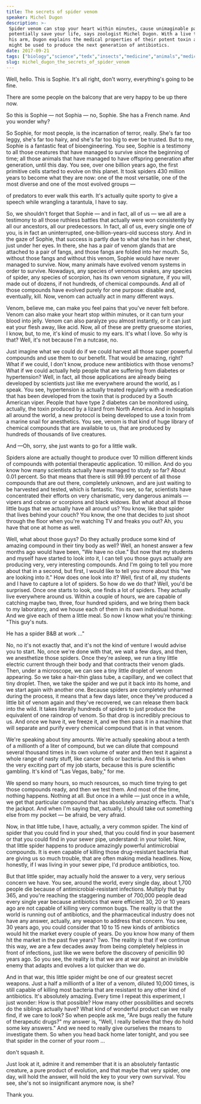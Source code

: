 ```yaml
---
title: The secrets of spider venom
speaker: Michel Dugon
description: >-
 Spider venom can stop your heart within minutes, cause unimaginable pain -- and
 potentially save your life, says zoologist Michel Dugon. With a live tarantula on
 his arm, Dugon explains the medical properties of their potent toxin and how it
 might be used to produce the next generation of antibiotics.
date: 2017-09-21
tags: ["biology","science","tedx","insects","medicine","animals","medical-research","future","microbes","nature","microbiology"]
slug: michel_dugon_the_secrets_of_spider_venom
---
```


Well, hello. This is Sophie. It's all right, don't worry, everything's going to be
fine.

There are some people on the balcony that are very happy to be up there
now.

So this is Sophie — not Sophia — no, Sophie. She has a French name. And you wonder
why?

So Sophie, for most people, is the incarnation of terror, really. She's far too leggy,
she's far too hairy, and she's far too big to ever be trusted. But to me, Sophie is a
fantastic feat of bioengineering. You see, Sophie is a testimony to all those creatures
that have managed to survive since the beginning of time; all those animals that have
managed to have offspring generation after generation, until this day. You see, over one
billion years ago, the first primitive cells started to evolve on this planet. It took
spiders 430 million years to become what they are now: one of the most versatile, one of
the most diverse and one of the most evolved groups —

of predators to ever walk this earth. It's actually quite sporty to give a speech while
wrangling a tarantula, I have to say.

So, we shouldn't forget that Sophie — and in fact, all of us — we all are a testimony to
all those ruthless battles that actually were won consistently by all our ancestors, all
our predecessors. In fact, all of us, every single one of you, is in fact an
uninterrupted, one-billion-years-old success story. And in the gaze of Sophie, that
success is partly due to what she has in her chest, just under her eyes. In there, she has
a pair of venom glands that are attached to a pair of fangs, and those fangs are folded
into her mouth. So, without those fangs and without this venom, Sophie would have never
managed to survive. Now, many animals have evolved venom systems in order to survive.
Nowadays, any species of venomous snakes, any species of spider, any species of scorpion,
has its own venom signature, if you will, made out of dozens, if not hundreds, of chemical
compounds. And all of those compounds have evolved purely for one purpose: disable and,
eventually, kill. Now, venom can actually act in many different ways.

Venom, believe me, can make you feel pains that you've never felt before. Venom can also
make your heart stop within minutes, or it can turn your blood into jelly. Venom can also
paralyze you almost instantly, or it can just eat your flesh away, like acid. Now, all of
these are pretty gruesome stories, I know, but, to me, it's kind of music to my ears. It's
what I love. So why is that? Well, it's not because I'm a nutcase, no.

Just imagine what we could do if we could harvest all those super powerful compounds and
use them to our benefit. That would be amazing, right? What if we could, I don't know,
produce new antibiotics with those venoms? What if we could actually help people that are
suffering from diabetes or hypertension? Well, in fact, all those applications are already
being developed by scientists just like me everywhere around the world, as I speak. You
see, hypertension is actually treated regularly with a medication that has been developed
from the toxin that is produced by a South American viper. People that have type 2
diabetes can be monitored using, actually, the toxin produced by a lizard from North
America. And in hospitals all around the world, a new protocol is being developed to use a
toxin from a marine snail for anesthetics. You see, venom is that kind of huge library of
chemical compounds that are available to us, that are produced by hundreds of thousands of
live creatures.

And —Oh, sorry, she just wants to go for a little walk.

Spiders alone are actually thought to produce over 10 million different kinds of compounds
with potential therapeutic application. 10 million. And do you know how many scientists
actually have managed to study so far? About 0.01 percent. So that means that there is
still 99.99 percent of all those compounds that are out there, completely unknown, and are
just waiting to be harvested and tested, which is fantastic. You see, so far, scientists
have concentrated their efforts on very charismatic, very dangerous animals — vipers and
cobras or scorpions and black widows. But what about all those little bugs that we
actually have all around us? You know, like that spider that lives behind your couch? You
know, the one that decides to just shoot through the floor when you're watching TV and
freaks you out? Ah, you have that one at home as well.

Well, what about those guys? Do they actually produce some kind of amazing compound in
their tiny body as well? Well, an honest answer a few months ago would have been, "We have
no clue." But now that my students and myself have started to look into it, I can tell you
those guys actually are producing very, very interesting compounds. And I'm going to tell
you more about that in a second, but first, I would like to tell you more about this "we
are looking into it." How does one look into it? Well, first of all, my students and I have
to capture a lot of spiders. So how do we do that? Well, you'd be surprised. Once one
starts to look, one finds a lot of spiders. They actually live everywhere around us.
Within a couple of hours, we are capable of catching maybe two, three, four hundred
spiders, and we bring them back to my laboratory, and we house each of them in its own
individual home. And we give each of them a little meal. So now I know what you're
thinking: "This guy's nuts.

He has a spider B&B at work ..."

No, no it's not exactly that, and it's not the kind of venture I would advise you to
start. No, once we're done with that, we wait a few days, and then, we anesthetize those
spiders. Once they're asleep, we run a tiny little electric current through their body and
that contracts their venom glads. Then, under a microscope, we can see a tiny little
droplet of venom appearing. So we take a hair-thin glass tube, a capillary, and we collect
that tiny droplet. Then, we take the spider and we put it back into its home, and we start
again with another one. Because spiders are completely unharmed during the process, it
means that a few days later, once they've produced a little bit of venom again and they've
recovered, we can release them back into the wild. It takes literally hundreds of spiders
to just produce the equivalent of one raindrop of venom. So that drop is incredibly
precious to us. And once we have it, we freeze it, and we then pass it in a machine that
will separate and purify every chemical compound that is in that venom.

We're speaking about tiny amounts. We're actually speaking about a tenth of a millionth of
a liter of compound, but we can dilute that compound several thousand times in its own
volume of water and then test it against a whole range of nasty stuff, like cancer cells
or bacteria. And this is when the very exciting part of my job starts, because this is
pure scientific gambling. It's kind of "Las Vegas, baby," for me.

We spend so many hours, so much resources, so much time trying to get those compounds
ready, and then we test them. And most of the time, nothing happens. Nothing at all. But
once in a while — just once in a while, we get that particular compound that has
absolutely amazing effects. That's the jackpot. And when I'm saying that, actually, I
should take out something else from my pocket — be afraid, be very afraid.

Now, in that little tube, I have, actually, a very common spider. The kind of spider that
you could find in your shed, that you could find in your basement or that you could find
in your sewer pipe, understand: in your toilet. Now, that little spider happens to produce
amazingly powerful antimicrobial compounds. It is even capable of killing those
drug-resistant bacteria that are giving us so much trouble, that are often making media
headlines. Now, honestly, if I was living in your sewer pipe, I'd produce antibiotics,
too.

But that little spider, may actually hold the answer to a very, very serious concern we
have. You see, around the world, every single day, about 1,700 people die because of
antimicrobial-resistant infections. Multiply that by 365, and you're reaching the
staggering number of 700,000 people dead every single year because antibiotics that were
efficient 30, 20 or 10 years ago are not capable of killing very common bugs. The reality
is that the world is running out of antibiotics, and the pharmaceutical industry does not
have any answer, actually, any weapon to address that concern. You see, 30 years ago, you
could consider that 10 to 15 new kinds of antibiotics would hit the market every couple of
years. Do you know how many of them hit the market in the past five years? Two. The
reality is that if we continue this way, we are a few decades away from being completely
helpless in front of infections, just like we were before the discovery of penicillin 90
years ago. So you see, the reality is that we are at war against an invisible enemy that
adapts and evolves a lot quicker than we do.

And in that war, this little spider might be one of our greatest secret weapons. Just a
half a millionth of a liter of a venom, diluted 10,000 times, is still capable of killing
most bacteria that are resistant to any other kind of antibiotics. It's absolutely
amazing. Every time I repeat this experiment, I just wonder: How is that possible? How
many other possibilities and secrets do the siblings actually have? What kind of wonderful
product can we really find, if we care to look? So when people ask me, "Are bugs really the
future of therapeutic drugs?" my answer is, "Well, I really believe that they do hold some
key answers." And we need to really give ourselves the means to investigate them. So when
you head back home later tonight, and you see that spider in the corner of your room
...

don't squash it.

Just look at it, admire it and remember that it is an absolutely fantastic creature, a
pure product of evolution, and that maybe that very spider, one day, will hold the answer,
will hold the key to your very own survival. You see, she's not so insignificant anymore
now, is she?

Thank you.

<!--
ad_duration=3.33
comment_count=36
event="TEDxGalway"
external_start_time=0
has_talk_citation=1
intro_duration=11.82
is_subtitle_required="False"
is_talk_featured="True"
language="en"
language_swap="False"
native_language="en"
number_of_related_talks=6
number_of_speakers=1
number_of_subtitled_videos=21
number_of_tags=11
number_of_talk_download_languages=21
number_of_talk_more_resources=0
number_of_talk_recommendations=1
number_of_talks_take_actions=2
post_ad_duration=0.83
published_timestamp="2018-10-05 14:47:02"
recording_date="2017-09-21"
speaker_description="Zoologist, venom researcher"
speaker_is_published=1
speaker_name="Michel Dugon"
talk_more_resources=[]
talk_name="The secrets of spider venom"
talk_recommendations_blurb="More resources curated by Michel Dugon"
talks_tags=["biology","science","tedx","insects","medicine","animals","medical-research","future","microbes","nature","microbiology"]
url_audio="https://download.ted.com/talks/MichelDugon_2017X.mp3?apikey=acme-roadrunner"
url_photo_speaker="https://pe.tedcdn.com/images/ted/7fa0747e6a63761dc8a555ffd17594cb6547cb9f_254x191.jpg"
url_photo_talk="https://s3.amazonaws.com/talkstar-photos/uploads/bd84f4b6-d4b8-42ca-9a14-fa67ddd8fe72/MichelDugon_2017X-embed.jpg"
url_webpage="https://www.ted.com/talks/michel_dugon_the_secrets_of_spider_venom"
video_type_name="TEDx Talk"
-->